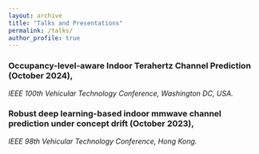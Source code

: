 ```yaml
---
layout: archive
title: "Talks and Presentations"
permalink: /talks/
author_profile: true
---
```


### Occupancy-level-aware Indoor Terahertz Channel Prediction (October 2024),
*IEEE 100th Vehicular Technology Conference, Washington DC, USA.*

### Robust deep learning-based indoor mmwave channel prediction under concept drift (October 2023),
*IEEE 98th Vehicular Technology Conference, Hong Kong.*
